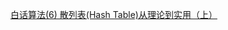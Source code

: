 [白话算法(6) 散列表(Hash Table)从理论到实用（上）](https://www.cnblogs.com/1-2-3/archive/2010/10/11/hash-table-part1.html)